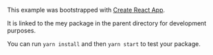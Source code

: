 This example was bootstrapped with [Create React App](https://github.com/facebook/create-react-app).

It is linked to the mey package in the parent directory for development purposes.

You can run `yarn install` and then `yarn start` to test your package.
